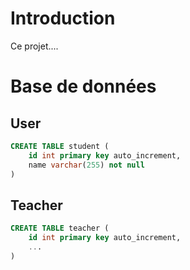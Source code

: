 # Introduction
Ce projet....

# Base de données
## User
```SQL
CREATE TABLE student (
    id int primary key auto_increment, 
    name varchar(255) not null
)
```
## Teacher
```SQL
CREATE TABLE teacher (
    id int primary key auto_increment, 
    ...
)
```